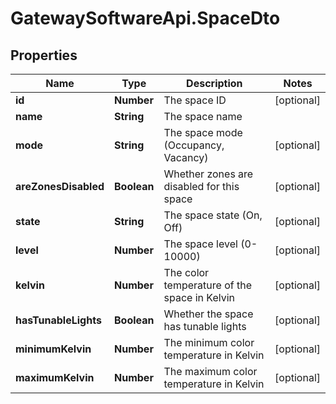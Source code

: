 # GatewaySoftwareApi.SpaceDto

## Properties
Name | Type | Description | Notes
------------ | ------------- | ------------- | -------------
**id** | **Number** | The space ID | [optional] 
**name** | **String** | The space name | 
**mode** | **String** | The space mode (Occupancy, Vacancy) | [optional] 
**areZonesDisabled** | **Boolean** | Whether zones are disabled for this space | [optional] 
**state** | **String** | The space state (On, Off) | [optional] 
**level** | **Number** | The space level (0-10000) | [optional] 
**kelvin** | **Number** | The color temperature of the space in Kelvin | [optional] 
**hasTunableLights** | **Boolean** | Whether the space has tunable lights | [optional] 
**minimumKelvin** | **Number** | The minimum color temperature in Kelvin | [optional] 
**maximumKelvin** | **Number** | The maximum color temperature in Kelvin | [optional] 


